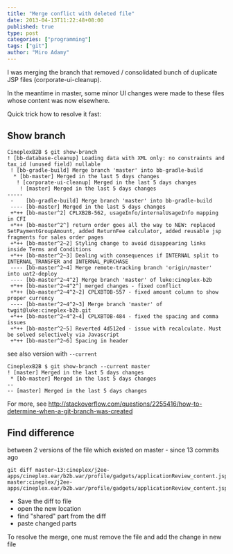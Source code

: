 ```yaml
---
title: "Merge conflict with deleted file"
date: 2013-04-13T11:22:48+08:00
published: true
type: post
categories: ["programming"]
tags: ["git"]
author: "Miro Adamy"
---
```


I was merging the branch that removed / consolidated bunch of duplicate JSP files (corporate-ui-cleanup). 

In the meantime in master, some minor UI changes were made to these files whose content was now elsewhere.

Quick trick how to resolve it fast:

## Show branch

```
CineplexB2B $ git show-branch
! [bb-database-cleanup] Loading data with XML only: no constraints and tax_id (unused field) nullable
 ! [bb-gradle-build] Merge branch 'master' into bb-gradle-build
  * [bb-master] Merged in the last 5 days changes
   ! [corporate-ui-cleanup] Merged in the last 5 days changes
    ! [master] Merged in the last 5 days changes
-----
 -    [bb-gradle-build] Merge branch 'master' into bb-gradle-build
 ---- [bb-master] Merged in the last 5 days changes
 +*++ [bb-master^2] CPLXB2B-562, usageInfo/internalUsageInfo mapping in CFI
 +*++ [bb-master^2^] return order goes all the way to NEW: replaced SetPaymentGroupAmount, added ReturnFee calculator, added reusable jsp fragments for sales order pages
 +*++ [bb-master^2~2] Styling change to avoid disappearing links inside Terms and Conditions
 +*++ [bb-master^2~3] Dealing with consequences if INTERNAL split to INTERNAL_TRANSFER and INTERNAL_PURCHASE
 ---- [bb-master^2~4] Merge remote-tracking branch 'origin/master' into uat2-deploy
 ---- [bb-master^2~4^2] Merge branch 'master' of luke:cineplex-b2b
 +*++ [bb-master^2~4^2^] merged changes - fixed conflict
 +*++ [bb-master^2~4^2~2] CPLXBTOB-557 - fixed amount column to show proper currency
 ---- [bb-master^2~4^2~3] Merge branch 'master' of twgit@luke:cineplex-b2b.git
 +*++ [bb-master^2~4^2~4] CPLXBTOB-484 - fixed the spacing and comma issues
 +*++ [bb-master^2~5] Reverted 4d512ed - issue with recalculate. Must be solved selectively via Javascript
 +*++ [bb-master^2~6] Spacing in header
```

see also version with `--current`

```
CineplexB2B $ git show-branch --current master
! [master] Merged in the last 5 days changes
 * [bb-master] Merged in the last 5 days changes
--
-- [master] Merged in the last 5 days changes
```

For more, see <http://stackoverflow.com/questions/2255416/how-to-determine-when-a-git-branch-was-created>

## Find difference 

between 2 versions of the file which existed on master - since 13 commits ago

```
git diff master~13:cineplex/j2ee-apps/cineplex.ear/b2b.war/profile/gadgets/applicationReview_content.jsp master:cineplex/j2ee-apps/cineplex.ear/b2b.war/profile/gadgets/applicationReview_content.jsp
```

* Save the diff to file
* open the new location
* find "shared" part from the diff
* paste changed parts

To resolve the merge, one must remove the file and add the change in new file

